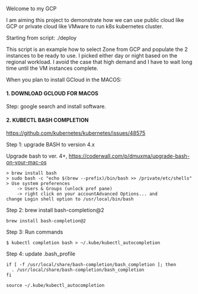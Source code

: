 Welcome to my GCP

I am aiming this project to demonstrate how we can use public cloud like GCP or private cloud like VMware to run k8s kubernetes cluster.

Starting from script:
./deploy

This script is an example how to select Zone from GCP and populate the 2 instances to be ready to use. I picked either day or night based on the regional workload. I avoid the case that high demand and I have to wait long time until the VM instances complete.

When you plan to install GCloud in the MACOS:

#### 1. DOWNLOAD GCLOUD FOR MACOS ####

Step: google search and install software.

#### 2. KUBECTL BASH COMPLETION ####

https://github.com/kubernetes/kubernetes/issues/48575

Step 1: upgrade BASH to version 4.x

Upgrade bash to ver. 4+, https://coderwall.com/p/dmuxma/upgrade-bash-on-your-mac-os
```
> brew install bash
> sudo bash -c "echo $(brew --prefix)/bin/bash >> /private/etc/shells"
> Use system preferences 
	-> Users & Groups (unlock pref pane) 
	-> right click on your accountAdvanced Options... and change Login shell option to /usr/local/bin/bash
```

Step 2: brew install bash-completion@2
```
brew install bash-completion@2
```

Step 3: Run commands

```
$ kubectl completion bash > ~/.kube/kubectl_autocompletion
```

Step 4: update .bash_profile

```
if [ -f /usr/local/share/bash-completion/bash_completion ]; then
  . /usr/local/share/bash-completion/bash_completion
fi

source ~/.kube/kubectl_autocompletion
```

